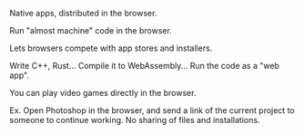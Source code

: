 Native apps, distributed in the browser.

Run "almost machine" code in the browser.

Lets browsers compete with app stores and installers. 

Write C++, Rust... Compile it to WebAssembly... Run the code as a "web app".

You can play video games directly in the browser.

Ex. Open Photoshop in the browser, and send a link of the current project to someone to continue working. No sharing of files and installations.